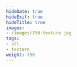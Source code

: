 ```yaml
---
hideDate: true
hideExif: true
hideTitle: true
images:
- /images/750-texture.jpg
tags:
- all
- texture
weight: 750
---
```

